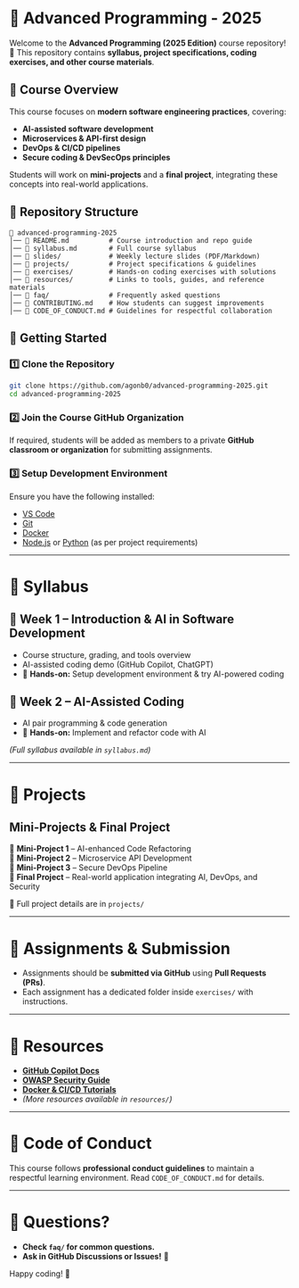 # 📌 Advanced Programming - 2025

Welcome to the **Advanced Programming (2025 Edition)** course repository! 🚀 This repository contains **syllabus, project specifications, coding exercises, and other course materials**.

## 📜 Course Overview
This course focuses on **modern software engineering practices**, covering:
- **AI-assisted software development**
- **Microservices & API-first design**
- **DevOps & CI/CD pipelines**
- **Secure coding & DevSecOps principles**

Students will work on **mini-projects** and a **final project**, integrating these concepts into real-world applications.

## 📂 Repository Structure
```
📁 advanced-programming-2025
│── 📜 README.md          # Course introduction and repo guide
│── 📜 syllabus.md        # Full course syllabus
│── 📁 slides/            # Weekly lecture slides (PDF/Markdown)
│── 📁 projects/          # Project specifications & guidelines
│── 📁 exercises/         # Hands-on coding exercises with solutions
│── 📁 resources/         # Links to tools, guides, and reference materials
│── 📁 faq/               # Frequently asked questions
│── 📜 CONTRIBUTING.md    # How students can suggest improvements
│── 📜 CODE_OF_CONDUCT.md # Guidelines for respectful collaboration
```

## 📘 Getting Started
### 1️⃣ **Clone the Repository**
```sh
git clone https://github.com/agonb0/advanced-programming-2025.git
cd advanced-programming-2025
```

### 2️⃣ **Join the Course GitHub Organization**
If required, students will be added as members to a private **GitHub classroom or organization** for submitting assignments.

### 3️⃣ **Setup Development Environment**
Ensure you have the following installed:
- [VS Code](https://code.visualstudio.com/)
- [Git](https://git-scm.com/)
- [Docker](https://www.docker.com/)
- [Node.js](https://nodejs.org/) or [Python](https://www.python.org/) (as per project requirements)

---

# 📜 Syllabus

## 📍 **Week 1 – Introduction & AI in Software Development**
- Course structure, grading, and tools overview
- AI-assisted coding demo (GitHub Copilot, ChatGPT)
- 📌 **Hands-on:** Setup development environment & try AI-powered coding

## 📍 **Week 2 – AI-Assisted Coding**
- AI pair programming & code generation
- 📌 **Hands-on:** Implement and refactor code with AI

*(Full syllabus available in `syllabus.md`)*

---

# 🚀 Projects
## **Mini-Projects & Final Project**
📌 **Mini-Project 1** – AI-enhanced Code Refactoring  
📌 **Mini-Project 2** – Microservice API Development  
📌 **Mini-Project 3** – Secure DevOps Pipeline  
📌 **Final Project** – Real-world application integrating AI, DevOps, and Security  

🔹 Full project details are in `projects/`

---

# 📌 Assignments & Submission
- Assignments should be **submitted via GitHub** using **Pull Requests (PRs)**.
- Each assignment has a dedicated folder inside `exercises/` with instructions.

---

# 🔗 Resources
- **[GitHub Copilot Docs](https://docs.github.com/en/copilot/)**
- **[OWASP Security Guide](https://owasp.org/)**
- **[Docker & CI/CD Tutorials](https://docs.docker.com/get-started/)**
- *(More resources available in `resources/`)*

---

# 📝 Code of Conduct
This course follows **professional conduct guidelines** to maintain a respectful learning environment. Read `CODE_OF_CONDUCT.md` for details.

---

# 🎤 Questions?
- **Check `faq/` for common questions.**
- **Ask in GitHub Discussions or Issues!** 🚀

Happy coding! 🎯
